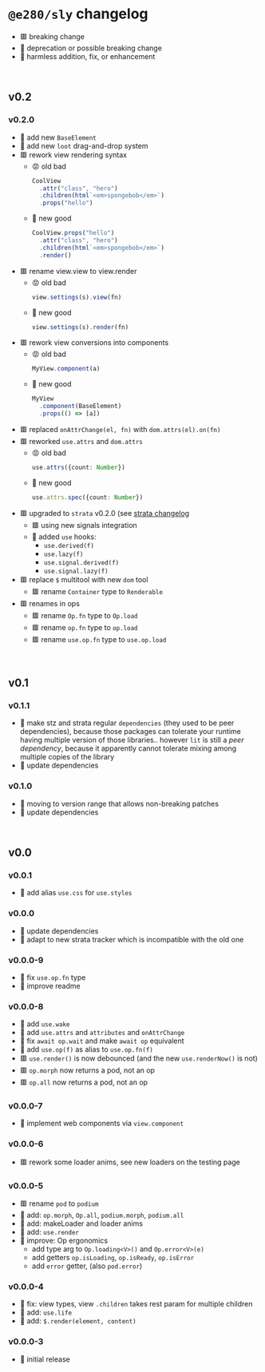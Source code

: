 
# `@e280/sly` changelog
- 🟥 breaking change
- 🔶 deprecation or possible breaking change
- 🍏 harmless addition, fix, or enhancement



<br/>

## v0.2

### v0.2.0
- 🍏 add new `BaseElement`
- 🍏 add new `loot` drag-and-drop system
- 🟥 rework view rendering syntax
    - 😡 old bad
        ```ts
        CoolView
          .attr("class", "hero")
          .children(html`<em>spongebob</em>`)
          .props("hello")
        ```
    - 🤗 new good
        ```ts
        CoolView.props("hello")
          .attr("class", "hero")
          .children(html`<em>spongebob</em>`)
          .render()
        ```
- 🟥 rename view.view to view.render
    - 😡 old bad
        ```ts
        view.settings(s).view(fn)
        ```
    - 🤗 new good
        ```ts
        view.settings(s).render(fn)
        ```
- 🟥 rework view conversions into components
    - 😡 old bad
        ```ts
        MyView.component(a)
        ```
    - 🤗 new good
        ```ts
        MyView
          .component(BaseElement)
          .props(() => [a])
        ```
- 🟥 replaced `onAttrChange(el, fn)` with `dom.attrs(el).on(fn)`
- 🟥 reworked `use.attrs` and `dom.attrs`
    - 😡 old bad
        ```ts
        use.attrs({count: Number})
        ```
    - 🤗 new good
        ```ts
        use.attrs.spec({count: Number})
        ```
- 🟥 upgraded to `strata` v0.2.0 (see [strata changelog](https://github.com/e280/strata/blob/main/CHANGELOG.md)
  - 🟥 using new signals integration
  - 🍏 added `use` hooks:
    - `use.derived(f)`
    - `use.lazy(f)`
    - `use.signal.derived(f)`
    - `use.signal.lazy(f)`
- 🟥 replace `$` multitool with new `dom` tool
    - 🟥 rename `Container` type to `Renderable`
- 🟥 renames in ops
    - 🟥 rename `Op.fn` type to `Op.load`
    - 🟥 rename `op.fn` type to `op.load`
    - 🟥 rename `use.op.fn` type to `use.op.load`



<br/>

## v0.1

### v0.1.1
- 🍏 make stz and strata regular `dependencies` (they used to be peer dependencies), because those packages can tolerate your runtime having multiple version of those libraries.. however `lit` is still a *peer dependency*, because it apparently cannot tolerate mixing among multiple copies of the library
- 🍏 update dependencies

### v0.1.0
- 🍏 moving to version range that allows non-breaking patches
- 🍏 update dependencies



<br/>

## v0.0

### v0.0.1
- 🍏 add alias `use.css` for `use.styles`

### v0.0.0
- 🍏 update dependencies
- 🔶 adapt to new strata tracker which is incompatible with the old one

### v0.0.0-9
- 🍏 fix `use.op.fn` type
- 🍏 improve readme

### v0.0.0-8
- 🍏 add `use.wake`
- 🍏 add `use.attrs` and `attributes` and `onAttrChange`
- 🍏 fix `await op.wait` and make `await op` equivalent
- 🍏 add `use.op(f)` as alias to `use.op.fn(f)`
- 🟥 `use.render()` is now debounced (and the new `use.renderNow()` is not)
- 🟥 `op.morph` now returns a pod, not an op
- 🟥 `op.all` now returns a pod, not an op

### v0.0.0-7
- 🍏 implement web components via `view.component`

### v0.0.0-6
- 🟥 rework some loader anims, see new loaders on the testing page

### v0.0.0-5
- 🟥 rename `pod` to `podium`
- 🍏 add: `op.morph`, `Op.all`, `podium.morph`, `podium.all`
- 🍏 add: makeLoader and loader anims
- 🍏 add: `use.render`
- 🍏 improve: Op ergonomics
  - add type arg to `Op.loading<V>()` and `Op.error<V>(e)`
  - add getters `op.isLoading`, `op.isReady`, `op.isError`
  - add `error` getter, (also `pod.error`)

### v0.0.0-4
- 🍏 fix: view types, view `.children` takes rest param for multiple children
- 🍏 add: `use.life`
- 🍏 add: `$.render(element, content)`

### v0.0.0-3
- 🍏 initial release

